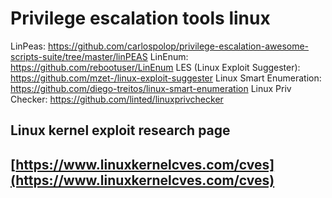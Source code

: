 # Privilege escalation tools linux

LinPeas: https://github.com/carlospolop/privilege-escalation-awesome-scripts-suite/tree/master/linPEAS LinEnum: https://github.com/rebootuser/LinEnum LES (Linux Exploit Suggester): https://github.com/mzet-/linux-exploit-suggester Linux Smart Enumeration: https://github.com/diego-treitos/linux-smart-enumeration Linux Priv Checker: https://github.com/linted/linuxprivchecker



## Linux kernel exploit research page

## [https://www.linuxkernelcves.com/cves](https://www.linuxkernelcves.com/cves)

